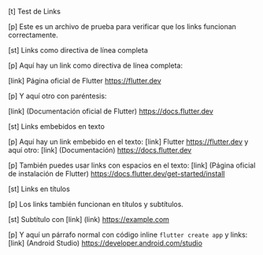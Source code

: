 [t] Test de Links

[p]
Este es un archivo de prueba para verificar que los links funcionan correctamente.

[st] Links como directiva de línea completa

[p]
Aquí hay un link como directiva de línea completa:

[link] Página oficial de Flutter https://flutter.dev

[p]
Y aquí otro con paréntesis:

[link] (Documentación oficial de Flutter) https://docs.flutter.dev

[st] Links embebidos en texto

[p]
Aquí hay un link embebido en el texto: [link] Flutter https://flutter.dev y aquí otro: [link] (Documentación) https://docs.flutter.dev

[p]
También puedes usar links con espacios en el texto: [link] (Página oficial de instalación de Flutter) https://docs.flutter.dev/get-started/install

[st] Links en títulos

[p]
Los links también funcionan en títulos y subtítulos.

[st] Subtítulo con [link] (link) https://example.com

[p]
Y aquí un párrafo normal con código inline `flutter create app` y links: [link] (Android Studio) https://developer.android.com/studio 
